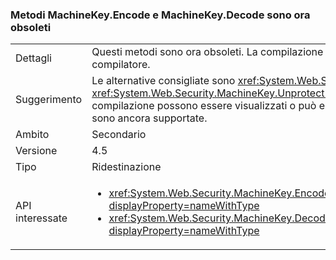 ### <a name="machinekeyencode-and-machinekeydecode-methods-are-now-obsolete"></a>Metodi MachineKey.Encode e MachineKey.Decode sono ora obsoleti

|   |   |
|---|---|
|Dettagli|Questi metodi sono ora obsoleti. La compilazione del codice che chiama tali metodi genera un avviso del compilatore.|
|Suggerimento|Le alternative consigliate sono <xref:System.Web.Security.MachineKey.Protect(System.Byte[],System.String[])> e <xref:System.Web.Security.MachineKey.Unprotect(System.Byte[],System.String[])>. In alternativa, gli avvisi di compilazione possono essere visualizzati o può essere evitate utilizzando un compilatore precedente. Le API sono ancora supportate.|
|Ambito|Secondario|
|Versione|4.5|
|Tipo|Ridestinazione|
|API interessate|<ul><li><xref:System.Web.Security.MachineKey.Encode(System.Byte[],System.Web.Security.MachineKeyProtection)?displayProperty=nameWithType></li><li><xref:System.Web.Security.MachineKey.Decode(System.String,System.Web.Security.MachineKeyProtection)?displayProperty=nameWithType></li></ul>|

